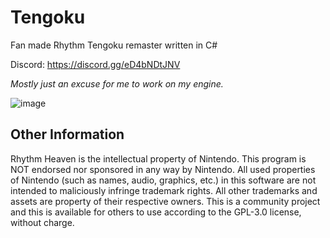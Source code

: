 # Tengoku
Fan made Rhythm Tengoku remaster written in C# 

Discord: https://discord.gg/eD4bNDtJNV

*Mostly just an excuse for me to work on my engine.*

![image](https://user-images.githubusercontent.com/24588691/221178361-8e3d4123-6d28-4b6a-afbc-be5feadd5e52.png)

## Other Information
Rhythm Heaven is the intellectual property of Nintendo. This program is NOT endorsed nor sponsored in any way by Nintendo. All used properties of Nintendo (such as names, audio, graphics, etc.) in this software are not intended to maliciously infringe trademark rights. All other trademarks and assets are property of their respective owners. This is a community project and this is available for others to use according to the GPL-3.0 license, without charge.
